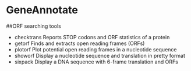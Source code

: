 # GeneAnnotate

##ORF searching tools
  - checktrans Reports STOP codons and ORF statistics of a protein
  - getorf     Finds and extracts open reading frames (ORFs)
  - plotorf    Plot potential open reading frames in a nucleotide sequence
  - showorf    Display a nucleotide sequence and translation in pretty format
  - sixpack    Display a DNA sequence with 6-frame translation and ORFs

